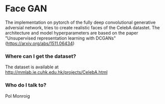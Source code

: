 # Face GAN #

The implementation on pytorch of the fully deep convolutional generative adversial network,
tries to create realistic faces of the CelebA datastet. The architecture and model
hyperparameters are based on the paper 
"Unsupervised representation learning with DCGANs" (https://arxiv.org/abs/1511.06434)

### Where can I get the dataset? ###
The dataset is available at http://mmlab.ie.cuhk.edu.hk/projects/CelebA.html
### Who do I talk to? ###

Pol Monroig

